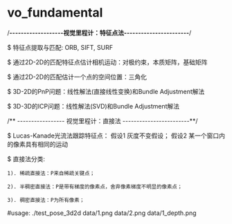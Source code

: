 # vo_fundamental

/**-------------------视觉里程计：特征点法-----------------------**/

$ 特征点提取与匹配: ORB, SIFT, SURF

$ 通过2D-2D的匹配特征点估计相机运动：对极约束，本质矩阵，基础矩阵

$ 通过2D-2D的匹配估计一个点的空间位置：三角化

$ 3D-2D的PnP问题：线性解法(直接线性变换)和Bundle Adjustment解法 

$ 3D-3D的ICP问题：线性解法(SVD)和Bundle Adjustment解法


/** ----------------- 视觉里程计：直接法 ------------------------**/

$ Lucas-Kanade光流法跟踪特征点： 	假设1 灰度不变假设；
								假设2 某一个窗口内的像素具有相同的运动


$ 直接法分类:

	1). 稀疏直接法：P来自稀疏关键点；

	2). 半稠密直接法：P是带有梯度的像素点，舍弃像素梯度不明显的像素点； 

	3). 稠密直接法：P为所有像素；


#usage: ./test_pose_3d2d  data/1.png  data/2.png  data/1_depth.png
